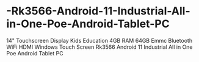 # -Rk3566-Android-11-Industrial-All-in-One-Poe-Android-Tablet-PC
14" Touchscreen Display Kids Education 4GB RAM 64GB Emmc Bluetooth WiFi HDMI Windows Touch Screen Rk3566 Android 11 Industrial All in One Poe Android Tablet PC

